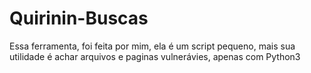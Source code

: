 # Quirinin-Buscas
Essa ferramenta, foi feita por mim, ela é um script pequeno, mais sua utilidade é achar arquivos e paginas vulnerávies, apenas com Python3
